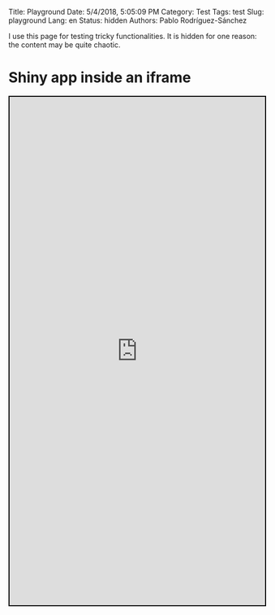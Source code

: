 Title: Playground
Date: 5/4/2018, 5:05:09 PM
Category: Test
Tags: test
Slug: playground
Lang: en
Status: hidden
Authors: Pablo Rodríguez-Sánchez

I use this page for testing tricky functionalities. It is hidden for one reason: the content may be quite chaotic.

# Shiny app inside an iframe

<iframe src="https://pabrod.shinyapps.io/shiny/"
        style="border: 2px solid black; width: 100%; height: 1000px;">
It looks like your browser doesn't support iframes.
